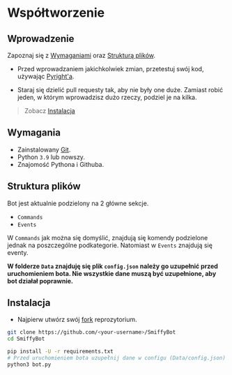 # Współtworzenie
## Wprowadzenie
Zapoznaj się z [Wymaganiami](#wymagania) oraz [Strukturą plików](#struktura-plików).

- Przed wprowadzaniem jakichkolwiek zmian, przetestuj swój kod, używając [Pyright'a](https://microsoft.github.io/pyright/#/).

- Staraj się dzielić pull requesty tak, aby nie były one duże. Zamiast robić jeden,
w którym wprowadzisz dużo rzeczy, podziel je na kilka.

> Zobacz [Instalacja](#instalacja)

## Wymagania
- Zainstalowany [Git](https://git-scm.com/book/en/v2/Getting-Started-Installing-Git).
- Python `3.9` lub nowszy.
- Znajomość Pythona i Githuba.

## Struktura plików
Bot jest aktualnie podzielony na 2 główne sekcje.

- `Commands`
- `Events`

W `Commands` jak można się domyślić, znajdują się komendy podzielone jednak na poszczególne podkategorie.
Natomiast w `Events` znajdują się eventy.

**W folderze `Data` znajduję się plik `config.json` należy go uzupełnić przed uruchomieniem bota.
Nie wszystkie dane muszą być uzupełnione, aby bot działał poprawnie.**

## Instalacja
- Najpierw utwórz swój [fork](https://docs.github.com/en/get-started/quickstart/fork-a-repo) reprozytorium.

```sh
git clone https://github.com/<your-username>/SmiffyBot
cd SmiffyBot

pip install -U -r requirements.txt
# Przed uruchomieniem bota uzupełnij dane w configu (Data/config.json)
python3 bot.py
```
